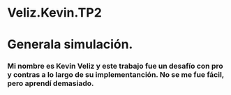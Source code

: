 # Veliz.Kevin.TP2


# Generala simulación.

### Mi nombre es Kevin Veliz y este trabajo fue un desafío con pro y contras a lo largo de su implementanción. No se me fue fácil, pero aprendí demasiado.

